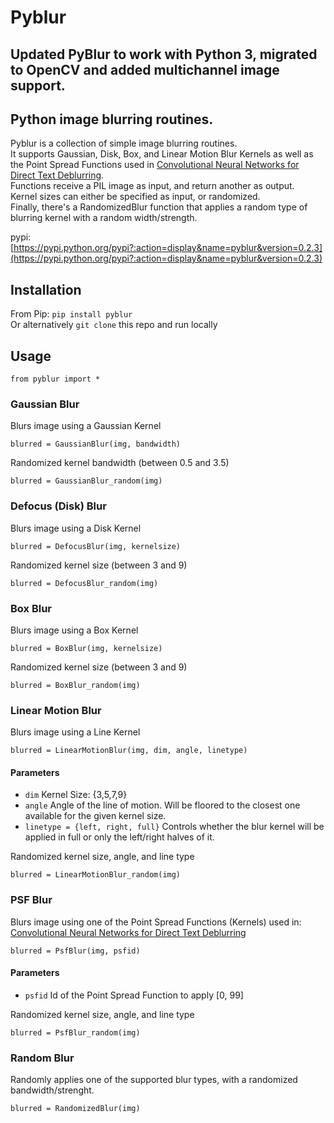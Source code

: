 # Pyblur

## Updated PyBlur to work with Python 3, migrated to OpenCV and added multichannel image support.

## Python image blurring routines.
Pyblur is a collection of simple image blurring routines.<br>
It supports Gaussian, Disk, Box, and Linear Motion Blur Kernels as well as the Point Spread Functions
used in [Convolutional Neural Networks for Direct Text Deblurring](http://www.fit.vutbr.cz/~ihradis/CNN-Deblur/).<br>
Functions receive a PIL image as input, and return another as output.<br>
Kernel sizes can either be specified as input, or randomized.<br>
Finally, there's a RandomizedBlur function that applies a random type of blurring kernel with a random width/strength.

pypi: [https://pypi.python.org/pypi?:action=display&name=pyblur&version=0.2.3](https://pypi.python.org/pypi?:action=display&name=pyblur&version=0.2.3)



## Installation
From Pip: `pip install pyblur`<br>
Or alternatively `git clone` this repo and run locally

## Usage
    from pyblur import *

### Gaussian Blur
Blurs image using a Gaussian Kernel
    
    blurred = GaussianBlur(img, bandwidth)

Randomized kernel bandwidth (between 0.5 and 3.5)

    blurred = GaussianBlur_random(img)

### Defocus (Disk) Blur
Blurs image using a Disk Kernel

	blurred = DefocusBlur(img, kernelsize)

Randomized kernel size (between 3 and 9)

	blurred = DefocusBlur_random(img)


### Box Blur
Blurs image using a Box Kernel

	blurred = BoxBlur(img, kernelsize)

Randomized kernel size (between 3 and 9)

	blurred = BoxBlur_random(img)


### Linear Motion Blur
Blurs image using a Line Kernel

	blurred = LinearMotionBlur(img, dim, angle, linetype)

#### Parameters
* `dim` Kernel Size: {3,5,7,9} <br>
* `angle` Angle of the line of motion. Will be floored to the closest one available for the given kernel size. <br>
* `linetype = {left, right, full}` Controls whether the blur kernel will be applied in full or only the left/right halves of it. <br>

Randomized kernel size, angle, and line type

	blurred = LinearMotionBlur_random(img)

### PSF Blur
Blurs image using one of the Point Spread Functions (Kernels) used in:<br>
[Convolutional Neural Networks for Direct Text Deblurring](http://www.fit.vutbr.cz/~ihradis/CNN-Deblur/)

	blurred = PsfBlur(img, psfid)

#### Parameters
* `psfid` Id of the Point Spread Function to apply [0, 99] <br>


Randomized kernel size, angle, and line type

	blurred = PsfBlur_random(img)


### Random Blur
Randomly applies one of the supported blur types, with a randomized bandwidth/strenght.

	blurred = RandomizedBlur(img)
